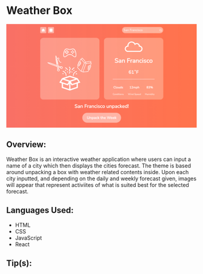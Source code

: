 # Weather Box

![img!](./readMeImg.png)

## Overview:

Weather Box is an interactive weather application where users can input a name of a city which then displays the cities forecast. The theme is based around unpacking a box with weather related contents inside. Upon each city inputted, and depending on the daily and weekly forecast given, images will appear that represent activiites of what is suited best for the selected forecast.

## Languages Used:

- HTML
- CSS
- JavaScript
- React

## Tip(s):

<br>

